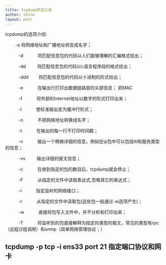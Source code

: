 ```yaml
---
title: tcpdump抓包工具
author: shine
layout: post
---
```


tcpdump的选项介绍:

 　　 -a       将网络地址和广播地址转变成名字；

　　　-d 　　　将匹配信息包的代码以人们能够理解的汇编格式给出；

　　　-dd 　　 将匹配信息包的代码以c语言程序段的格式给出；

　　　-ddd 　　将匹配信息包的代码以十进制的形式给出；

　　　-e 　　　在输出行打印出数据链路层的头部信息；   抓MAC

　　　-f 　　　将外部的Internet地址以数字的形式打印出来；

　　　-l 　　　使标准输出变为缓冲行形式；

　　　-n 　　　不把网络地址转换成名字；

　　　-t 　　　在输出的每一行不打印时间戳；

　　　-v 　　　输出一个稍微详细的信息，例如在ip包中可以包括ttl和服务类型的信息；

　　　-vv 　　 输出详细的报文信息；

　　　-c 　　　在收到指定的包的数目后，tcpdump就会停止；

　　　-F 　　　从指定的文件中读取表达式,忽略其它的表达式；

　　　-i 　　　指定监听的网络接口；

　　　-r 　　　从指定的文件中读取包(这些包一般通过-w选项产生)；

　　　-w 　　　直接将包写入文件中，并不分析和打印出来；

　　　-T 　　　将监听到的包直接解释为指定的类型的报文，常见的类型有rpc （远程过程调用）和snmp（简单网络管理协议；）

tcpdump -p tcp -i ens33 port 21 指定端口协议和网卡
---
